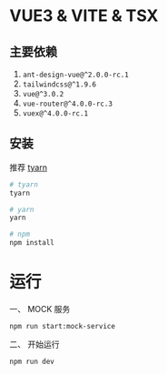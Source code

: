 # VUE3 & VITE & TSX
## 主要依赖
1. `ant-design-vue@^2.0.0-rc.1`
2. `tailwindcss@^1.9.6`
3. `vue@^3.0.2`
4. `vue-router@^4.0.0-rc.3`
5. `vuex@^4.0.0-rc.1`


## 安装
推荐 [tyarn](https://www.npmjs.com/package/tyarn) 
```bash
# tyarn
tyarn

# yarn
yarn

# npm
npm install
```

# 运行

一、 MOCK 服务
```
npm run start:mock-service
```
二、 开始运行
```
npm run dev
``` 
